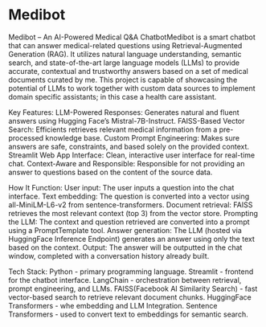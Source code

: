 # Medibot
Medibot – An AI-Powered Medical Q&A ChatbotMedibot is a smart chatbot that can answer medical-related questions using Retrieval-Augmented Generation (RAG). It utilizes natural language understanding, semantic search, and state-of-the-art large language models (LLMs) to provide accurate, contextual and trustworthy answers based on a set of medical documents curated by me. This project is capable of showcasing the potential of LLMs to work together with custom data sources to implement domain specific assistants; in this case a health care assistant.

Key Features:
LLM-Powered Responses: Generates natural and fluent answers using Hugging Face’s Mistral-7B-Instruct.
FAISS-Based Vector Search: Efficients retrieves relevant medical information from a pre-processed knowledge base.
Custom Prompt Engineering: Makes sure answers are safe, constraints, and based solely on the provided context.
Streamlit Web App Interface: Clean, interactive user interface for real-time chat.
Context-Aware and Responsible: Responsible for not providing an answer to questions based on the content of the source data.

How It Function:
User input: The user inputs a question into the chat interface.
Text embedding: The question is converted into a vector using all-MiniLM-L6-v2 from sentence-transformers.
Document retrieval: FAISS retrieves the most relevant context (top 3) from the vector store.
Prompting the LLM: The context and question retrieved are converted into a prompt using a PromptTemplate tool.
Answer generation: The LLM (hosted via HuggingFace Inference Endpoint) generates an answer using only the text based on the context.
Output: The answer will be outputted in the chat window, completed with a conversation history already built.

Tech Stack:
Python - primary programming language.
Streamlit - frontend for the chatbot interface.
LangChain - orchestration between retrieval, prompt engineering, and LLMs.
FAISS(Facebook AI Similarity Search) - fast vector-based search to retrieve relevant document chunks.
HuggingFace Transformers - whe embedding and LLM Integration.
Sentence Transformers - used to convert text to embeddings for semantic search.


